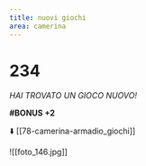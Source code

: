 ```yaml
---
title: nuovi giochi
area: camerina
---
```

# 234
_HAI TROVATO UN GIOCO NUOVO!_

**#BONUS +2**

⬇️ [[78-camerina-armadio_giochi]]

![[foto_146.jpg]]